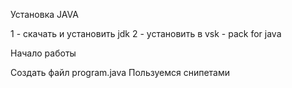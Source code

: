 Установка JAVA

1 - скачать и установить jdk
2 - установить в vsk - pack for java

Начало работы

Создать файл program.java
Пользуемся снипетами